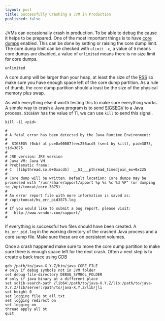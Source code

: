 ```yaml
---
layout: post
title: Successfully Crashing a JVM in Production
published: false
---
```


JVMs can occasionally crash in production. To be able to debug the cause it helps to be prepared. One of the most important things is to have [core dumps](http://man7.org/linux/man-pages/man5/core.5.html) enabled. This can be done by setting or raising the core dump limit. The core dump limit can be checked with `ulimit -c`, a value of `0` means core dumps are disabled, a value of `unlimited` means there is no size limit for core dumps.


```$ulimit -c
unlimited
```

A core dump will be larger than your heap, at least the size of the [RSS](https://en.wikipedia.org/wiki/Resident_set_size) so make sure you have enough space left of the core dump partition. As a rule of thumb, the core dump partition should a least be the size of the physical memory plus swap.

As with everything else it worth testing this to make sure everything works. A simple way to crash a Java program is to send [SIGSEGV](https://en.wikipedia.org/wiki/Segmentation_fault) to a Java process. `SIGSEGV` has the value of 11, we can use `kill` to send this signal.

```
kill -11 <pid>
```

```
#
# A fatal error has been detected by the Java Runtime Environment:
#
#  SIGSEGV (0xb) at pc=0x00007feec256acd5 (sent by kill), pid=3875, tid=3875
#
# JRE version: JRE version
# Java VM: Java VM
# Problematic frame:
# C  [libpthread.so.0+0xacd5]  __GI___pthread_timedjoin_ex+0x225
#
# Core dump will be written. Default location: Core dumps may be processed with "/usr/share/apport/apport %p %s %c %d %P" (or dumping to /opt/tomcat/core.3875)
#
# An error report file with more information is saved as:
# /opt/tomcat/hs_err_pid3875.log
#
# If you would like to submit a bug report, please visit:
#   http://www.vendor.com/support/
#
```

If everything is successful two files should have been created. A `hs_err_pid.log` in the working directory of the crashed Java process and a core sump file. Make sure these are on persistent volumes.

Once a crash happened make sure to move the core dump partition to make sure there is enough space left for the next crash. Often a next step is to create a back trace using [GDB](https://www.gnu.org/software/gdb/)

```
gdb /path/to/java-X.Y.Z/bin/java CORE_FILE
# only if debug symbols not in JVM folder
set debug-file-directory DEBUG_SYMBOL_FOLDER
# only if java binary at a different place
set solib-search-path /lib64:/path/to/java-X.Y.Z/lib:/path/to/java-X.Y.Z/lib/server:/path/to/java-X.Y.Z/lib/jli
set height 0
set logging file bt_all.txt
set logging redirect on
set logging on
thread apply all bt
quit

```


